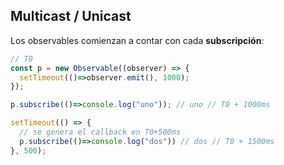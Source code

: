 ## Multicast / Unicast

Los observables comienzan a contar con cada **subscripción**:
```javascript
// T0
const p = new Observable((observer) => {
  setTimeout(()=>observer.emit(), 1000);
});

p.subscribe(()=>console.log("uno")); // uno // T0 + 1000ms

setTimeout(() => {
  // se genera el callback en T0+500ms
  p.subscribe(()=>console.log("dos")) // dos // T0 + 1500ms
}, 500);
```

